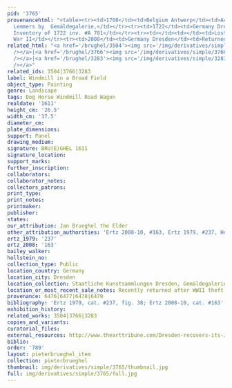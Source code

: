 ```yaml
---
pid: '3765'
provenancehtml: "<table><tr><td>1708</td><td>Belgium Antwerp</td><td>Acquired from
  Lemmers by  Gemäldegalerie,</td></tr><tr><td>1722</td><td>Germany Dresden</td><td>Gemäldegalerie
  Inventory of 1722 inv. #A 701</td></tr><tr><td></td><td></td><td>Lost during World
  War II</td></tr><tr><td>2008</td><td>Germany Dresden</td><td>Returned to Gemäldegalerie</td></tr></table>"
related_html: "<a href='/brughel/3504'><img src='/img/derivatives/simple/3504/thumbnail.jpg'
  /></a>|<a href='/brughel/3766'><img src='/img/derivatives/simple/3766/thumbnail.jpg'
  /></a>|<a href='/brughel/3283'><img src='/img/derivatives/simple/3283/thumbnail.jpg'
  /></a>"
related_ids: 3504|3766|3283
label: Windmill in a Broad Field
object_type: Painting
genre: Landscape
tags: Dog Horse Windmill Road Wagon
realdate: '1611'
height_cm: '26.5'
width_cm: '37.5'
diameter_cm:
plate_dimensions:
support: Panel
drawing_medium:
signature: BRU(E)GHEL 1611
signature_location:
support_marks:
further_inscription:
collaborators:
collaborator_notes:
collectors_patrons:
print_type:
print_notes:
printmaker:
publisher:
states:
our_attribution: Jan Brueghel the Elder
other_attribution_authorities: 'Ertz 2008-10, #163, Ertz 1979, #237, Honig database'
ertz_1979: '237'
ertz_2008: '163'
bailey_walker:
hollstein_no:
collection_type: Public
location_country: Germany
location_city: Dresden
location_collection: Staatliche Kunstsammlungen Dresden, Gemäldegalerie Alte Meister
location_or_most_recent_sale_notes: Recently returned after WWII theft
provenance: 6476|6477|6478|6479
bibliography: 'Ertz 1979, cat. #237, fig. 38; Ertz 2008-10, cat. #163'
exhibition_history:
related_works: 3504|3766|3283
copies_and_variants:
curatorial_files:
external_resources: http://www.thearttribune.com/Dresden-recovers-its-Jan-Brueghel.html
biblio:
order: '789'
layout: pieterbrueghel_item
collection: pieterbrueghel
thumbnail: img/derivatives/simple/3765/thumbnail.jpg
full: img/derivatives/simple/3765/full.jpg
---
```

